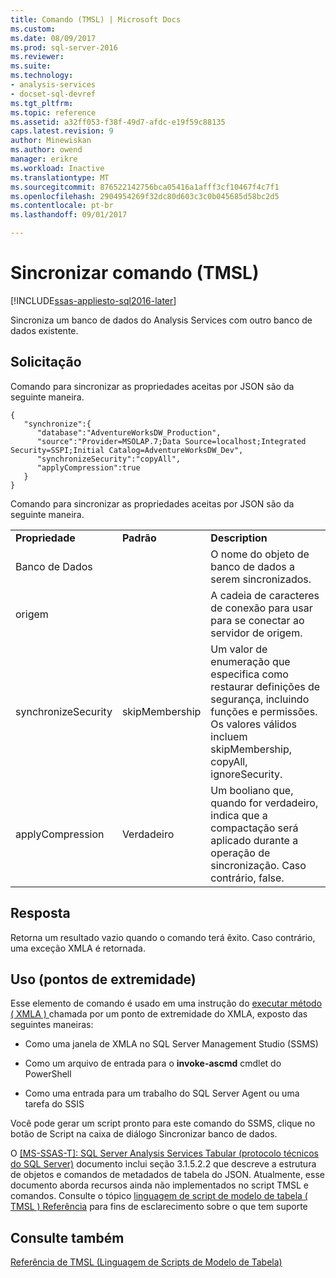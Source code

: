 ```yaml
---
title: Comando (TMSL) | Microsoft Docs
ms.custom: 
ms.date: 08/09/2017
ms.prod: sql-server-2016
ms.reviewer: 
ms.suite: 
ms.technology:
- analysis-services
- docset-sql-devref
ms.tgt_pltfrm: 
ms.topic: reference
ms.assetid: a32ff053-f38f-49d7-afdc-e19f59c88135
caps.latest.revision: 9
author: Minewiskan
ms.author: owend
manager: erikre
ms.workload: Inactive
ms.translationtype: MT
ms.sourcegitcommit: 876522142756bca05416a1afff3cf10467f4c7f1
ms.openlocfilehash: 2904954269f32dc80d603c3c0b045685d58bc2d5
ms.contentlocale: pt-br
ms.lasthandoff: 09/01/2017

---
```

# <a name="synchronize-command-tmsl"></a>Sincronizar comando (TMSL)

[!INCLUDE[ssas-appliesto-sql2016-later](../../includes/ssas-appliesto-sql2016-later.md)]

  Sincroniza um banco de dados do Analysis Services com outro banco de dados existente.  
  
## <a name="request"></a>Solicitação  
 Comando para sincronizar as propriedades aceitas por JSON são da seguinte maneira.  
  
```  
{   
   "synchronize":{   
      "database":"AdventureWorksDW_Production",  
      "source":"Provider=MSOLAP.7;Data Source=localhost;Integrated Security=SSPI;Initial Catalog=AdventureWorksDW_Dev",  
      "synchronizeSecurity":"copyAll",  
      "applyCompression":true  
   }  
}  
```  
  
 Comando para sincronizar as propriedades aceitas por JSON são da seguinte maneira.  
  
||||  
|-|-|-|  
|**Propriedade**|**Padrão**|**Description**|  
|Banco de Dados||O nome do objeto de banco de dados a serem sincronizados.|  
|origem||A cadeia de caracteres de conexão para usar para se conectar ao servidor de origem.|  
|synchronizeSecurity|skipMembership|Um valor de enumeração que especifica como restaurar definições de segurança, incluindo funções e permissões. Os valores válidos incluem skipMembership, copyAll, ignoreSecurity.|  
|applyCompression|Verdadeiro|Um booliano que, quando for verdadeiro, indica que a compactação será aplicado durante a operação de sincronização. Caso contrário, false.|  
  
## <a name="response"></a>Resposta  
 Retorna um resultado vazio quando o comando terá êxito. Caso contrário, uma exceção XMLA é retornada.  
  
## <a name="usage-endpoints"></a>Uso (pontos de extremidade)  
 Esse elemento de comando é usado em uma instrução do [executar método &#40; XMLA &#41; ](../../analysis-services/xmla/xml-elements-methods-execute.md) chamada por um ponto de extremidade do XMLA, exposto das seguintes maneiras:  
  
-   Como uma janela de XMLA no SQL Server Management Studio (SSMS)  
  
-   Como um arquivo de entrada para o **invoke-ascmd** cmdlet do PowerShell  
  
-   Como uma entrada para um trabalho do SQL Server Agent ou uma tarefa do SSIS  
  
 Você pode gerar um script pronto para este comando do SSMS, clique no botão de Script na caixa de diálogo Sincronizar banco de dados.  
  
 O [ \[MS-SSAS-T\]: SQL Server Analysis Services Tabular (protocolo técnicos do SQL Server)](http://go.microsoft.com/fwlink/p/?LinkId=784855) documento inclui seção 3.1.5.2.2 que descreve a estrutura de objetos e comandos de metadados de tabela do JSON. Atualmente, esse documento aborda recursos ainda não implementados no script TMSL e comandos. Consulte o tópico [linguagem de script de modelo de tabela &#40; TMSL &#41; Referência](../../analysis-services/tabular-model-scripting-language-tmsl-reference.md) para fins de esclarecimento sobre o que tem suporte  
  
## <a name="see-also"></a>Consulte também  
 [Referência de TMSL &#40;Linguagem de Scripts de Modelo de Tabela&#41;](../../analysis-services/tabular-model-scripting-language-tmsl-reference.md)  
  
  

